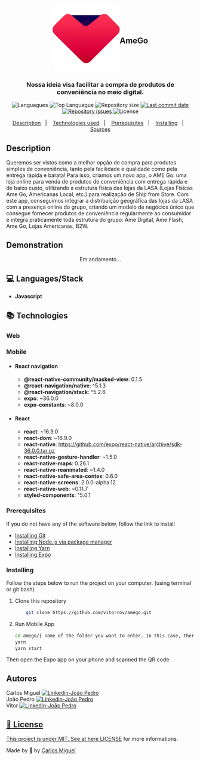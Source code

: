 <div  align="center" style="display:flex; justify-content: center;align-items: center;flex-direction: colunm">
	<img  alt="Logo"  src="https://github.com/vitorrov/amego/blob/master/assets/logo.png?raw=true"  width="180px"  style="border-radius:16px;"/>
	<h2  align="center">AmeGo</h2>
	
</div>

<h3  align="center" >
Nossa ideia visa facilitar a compra de produtos de conveniência no meio digital. 
</h3>
<p  align="center">
	<img  alt="Languagues"  src="https://img.shields.io/github/languages/count/vitorrov/amego">
	<img  alt="Top Languague"  src="https://img.shields.io/github/languages/top/vitorrov/amego">
	<img  alt="Repository size"  src="https://img.shields.io/github/repo-size/vitorrov/amego">
	<a  href="https://github.com/solrachix/instagram-clone/commits/master">
		<img  alt="Last commit date"  src="https://img.shields.io/github/last-commit/vitorrov/amego">
	</a>
	<a  href="https://github.com/solrachix/instagram-clone/issues">
		<img  alt="Repository issues"  src="https://img.shields.io/github/issues/solrachix/instagram-clone">
	</a>
	<img  alt="License"  src="https://img.shields.io/github/license/solrachix/vitorrov/amego">
</p>

  

<p  align="center">
<a  href="#description">Description</a>&nbsp;&nbsp;&nbsp;|&nbsp;&nbsp;&nbsp;
<a  href="#technologies-used">Technologies used</a>&nbsp;&nbsp;&nbsp;|&nbsp;&nbsp;&nbsp;
<a  href="#prerequisites">Prerequisites</a>&nbsp;&nbsp;&nbsp;|&nbsp;&nbsp;&nbsp;
<a  href="#installing">Installing</a>&nbsp;&nbsp;&nbsp;|&nbsp;&nbsp;&nbsp;
<a  href="#sources">Sources</a>
</p>

  
## Description
Queremos ser vistos como a melhor opção de compra para produtos simples de conveniência, tanto pela facilidade e qualidade como pela entrega rápida e barata! Para isso, criamos um novo app, o AME Go: uma loja online para venda de produtos de conveniência com entrega rápida e de baixo custo, utilizando a estrutura física das lojas da LASA (Lojas Físicas Ame Go, Americanas Local, etc.) para realização de Ship from Store. Com este app, conseguimos integrar a distribuição geográfica das lojas da LASA com a presença online do grupo, criando um modelo de negócios único que consegue fornecer produtos de conveniência regularmente ao consumidor e integra praticamente toda estrutura do grupo: Ame Digital, Ame Flash, Ame Go, Lojas Americanas, B2W.

## Demonstration

<p  align="center">
	Em andamento...
</p>

  

## :computer: Languages/Stack

- **Javascript**

## :books: Technologies

### Web



### Mobile
- #### React navigation
	* **@react-native-community/masked-view**: 0.1.5
	* **@react-navigation/native**: ^5.1.3
	* **@react-navigation/stack**: ^5.2.6
	* **expo**: ~36.0.0
	* **expo-constants**: ~8.0.0

- #### React
	* **react**: ~16.9.0
	* **react-dom**: ~16.9.0
	* **react-native**: https://github.com/expo/react-native/archive/sdk-36.0.0.tar.gz
	* **react-native-gesture-handler**: ~1.5.0
	* **react-native-maps**: 0.26.1
	* **react-native-reanimated**: ~1.4.0
	* **react-native-safe-area-contex**: 0.6.0
	* **react-native-screens**: 2.0.0-alpha.12
	* **react-native-web**: ~0.11.7
	* **styled-components**: ^5.0.1  

### Prerequisites
If you do not have any of the software below, follow the link to install
- [Installing Git](https://git-scm.com/downloads)
- [Installing Node.js via package manager](https://nodejs.org/en/download/package-manager/)
- [Installing Yarn](https://yarnpkg.com/en/docs/install#debian-stable)
- [Installing Expo](https://facebook.github.io/react-native/docs/getting-started)

### Installing
Follow the steps below to run the project on your computer. (using terminal or git bash)
1. Clone this repository
	```bash
		git clone https://github.com/vitorrov/amego.git
	```

3. Run Mobile App
	```bash
	cd amego/{ name of the folder you want to enter. In this case, there is Mobile, Web }
	yarn
	yarn start
	```
Then open the Expo app on your phone and scanned the QR code.

## Autores
Carlos Miguel <a  href="https://www.linkedin.com/in/carlos-miguel-380413197" target="_blank" >	<img  alt="Linkedin-João Pedro"  src="https://img.shields.io/badge/Linkedin--%23F8952D?style=social&logo=linkedin">
</a><br/>
João Pedro <a  href="https://www.linkedin.com/in/jaopedrofalcao" target="_blank" >	<img  alt="Linkedin-João Pedro"  src="https://img.shields.io/badge/Linkedin--%23F8952D?style=social&logo=linkedin">
</a><br/>
Vitor  <a  href="https://www.linkedin.com/in/vitor-r-082550197" target="_blank" >	<img  alt="Linkedin-João Pedro"  src="https://img.shields.io/badge/Linkedin--%23F8952D?style=social&logo=linkedin">

## :memo: License
This project is under MIT. See at here [LICENSE](/LICENSE) for more informations.

Made by :blue_heart: by [Carlos Miguel](https://github.com/solrachix)